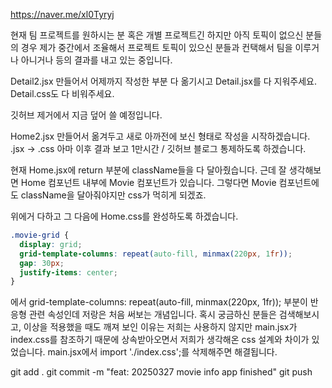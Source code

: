 https://naver.me/xl0Tyryj

현재 팀 프로젝트를 원하시는 분
혹은 개별 프로젝트긴 하지만 아직 토픽이
없으신 분들의 경우 
제가 중간에서 조율해서 프로젝트 토픽이 있으신 분들과 컨택해서 팀을 이루거나 아니거나 등의 결과를 내고 있는 중입니다.

Detail2.jsx 만들어서 어제까지 작성한 부분 다 옮기시고
Detail.jsx를 다 지워주세요.
Detail.css도 다 비워주세요. 

깃허브 제거에서 지금 덮어 쓸 예정입니다.

Home2.jsx 만들어서 옮겨두고
새로 아까전에 보신 형태로 작성을 시작하겠습니다.
.jsx -> .css 아마 이후 결과 보고
1만시간 / 깃허브 블로그 통제하도록 하겠습니다.

현재 Home.jsx에 return 부분에 className들을 다 달아줬습니다.
근데 잘 생각해보면 Home 컴포넌트 내부에 Movie 컴포넌트가 있습니다.
그렇다면 Movie 컴포넌트에도 className을 달아줘야지만 css가 먹히게 되겠죠.

위에거 다하고 그 다음에 Home.css를 완성하도록 하겠습니다.

```css
.movie-grid {
  display: grid;
  grid-template-columns: repeat(auto-fill, minmax(220px, 1fr));
  gap: 30px;
  justify-items: center;
}
```
에서   grid-template-columns: repeat(auto-fill, minmax(220px, 1fr)); 부분이
반응형 관련 속성인데 저랑은 처음 써보는 개념입니다. 혹시 궁금하신 분들은 검색해보시고, 이상을 적용했을 때도 깨져 보인 이유는 저희는 사용하지 않지만
main.jsx가 index.css를 참조하기 때문에 상속받아오면서 저희가 생각해온 css 설계와 차이가 있었습니다.
main.jsx에서 import './index.css';를 삭제해주면 해결됩니다.

git add .
git commit -m "feat: 20250327 movie info app finished"
git push